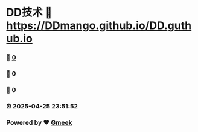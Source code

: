 # DD技术 :link: https://DDmango.github.io/DD.guthub.io 
### :page_facing_up: [0](https://DDmango.github.io/DD.guthub.io/tag.html) 
### :speech_balloon: 0 
### :hibiscus: 0 
### :alarm_clock: 2025-04-25 23:51:52 
### Powered by :heart: [Gmeek](https://github.com/Meekdai/Gmeek)
